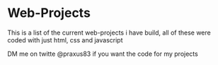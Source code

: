 # Web-Projects
This is a list of the current web-projects i have build, all of these were coded with just html, css and javascript


DM me on twitte @praxus83 if you want the code for my projects
